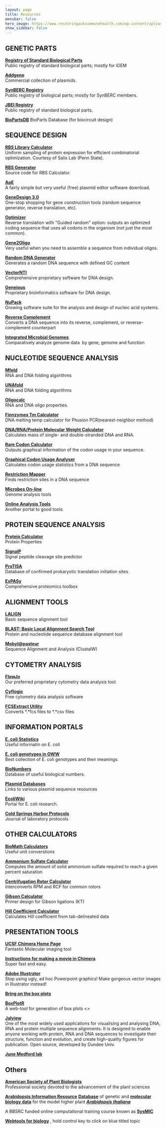 ```yaml
---
layout: page
title: Resources
menubar: false
hero_image: https://www.restoringautoimmunehealth.com/wp-content/uploads/2019/01/DNA-image-1080x640.jpg
show_sidebar: false
---
```



## GENETIC PARTS
[**Registry of Standard Biological Parts**](http://partsregistry.org/Main_Page)<br>
Public registry of standard biological parts; mostly for iGEM

[**Addgene**](http://www.addgene.org/Syn_Bio/Voigt/Terminators/)<br>Commercial collection of plasmids.

[**SynBERC Registry**](https://registry.synberc.org/#page=login)<br>Public registry of biological parts; mostly for SynBERC members. 

[**JBEI Registry**](https://registry.jbei.org/#page=login)<br>Public registry of standard biological parts. 

[**BioPartsDB**]( http://biopartsdb.bio.ed.ac.uk/) BioParts Database (for biocircuit design)
 

## SEQUENCE DESIGN
[**RBS Library Calculator**](https://salis.psu.edu/software/RBSLibraryCalculatorSearchMode) <br>Uniform sampling of protein expression for efficient combinatorial optimization. Courtesy of Salis Lab (Penn State).

[**RBS Generator**](http://github.com/hsalis/ribosome-binding-site-calculator)<br>Source code for RBS Calculator.

[**ApE**](http://www.biology.utah.edu/jorgensen/wayned/ape/)<br>A fairly simple but very useful (free) plasmid editor software download.

[**GeneDesign 3.0**](http://54.235.254.95/gd/)<br>One-stop shopping for gene construction tools (random sequence generator, reverse translation, etc).

[**Optimizer**](http://genomes.urv.es/OPTIMIZER/)<br>Reverse translation with "Guided random" option: outputs an optimized coding sequence that uses all codons in the organism (not just the most common).

[**Gene2Oligo**](http://berry.engin.umich.edu/gene2oligo/)<br>Very useful when you need to assemble a sequence from individual oligos.

[**Random DNA Generator**](http://www.faculty.ucr.edu/~mmaduro/random.htm)<br>Generates a random DNA sequence with defined GC content

[**VectorNTI**](http://www.lifetechnologies.com/us/en/home/life-science/cloning/vector-nti-software.html)<br>Comprehensive proprietary software for DNA design.

[**Geneious**](http://www.geneious.com/)<br>Proprietary bioinformatics software for DNA design.

[**NuPack**](http://www.nupack.org/)<br>Growing software suite for the analysis and design of nucleic acid systems.  

[**Reverse Complement**](http://www.bioinformatics.org/sms/rev_comp.html) <br>Converts a DNA sequence into its reverse, complement, or reverse-complement counterpart

[**Integrated Microbial Genomes**](http://img.jgi.doe.gov/cgi-bin/pub/main.cgi) <br>Comparatively analyze genome data  by gene, genome and function

## NUCLEOTIDE SEQUENCE ANALYSIS
[**Mfold**](http://mfold.rna.albany.edu/?q=mfold)<br>RNA and DNA folding algorithms

[**UNAfold**](http://mfold.rna.albany.edu/) <br>RNA and DNA folding algorithms

[**Oligocalc**](http://www.basic.northwestern.edu/biotools/oligocalc.html)<br>RNA and DNA oligo properties.

[**Finnzymes Tm Calculator**](https://www.finnzymes.fi/tm_determination.html)<br>DNA melting temp calculator for Phusion PCR(nearest-neighbor method)

[**DNA/RNA/Protein Molecular Weight Calculator**](http://www.changbioscience.com/genetics/mw.html)<br>Calculates mass of single- and double-stranded DNA and RNA.

[**Rare Codon Calculator**](http://nihserver.mbi.ucla.edu/RACC/)<br>Outputs graphical information of the codon usage in your sequence.

[**Graphical Codon Usage Analyser**](http://gcua.schoedl.de/)<br>Calculates codon usage statistics from a DNA sequence

[**Restriction Mapper**](http://www.restrictionmapper.org/)<br>Finds restriction sites in a DNA sequence

[**Microbes On-line**](http://www.microbesonline.org/)<br>Genome analysis tools

[**Online Analysis Tools**](http://molbiol-tools.ca/)<br>Another portal to good tools.  

## PROTEIN SEQUENCE ANALYSIS
[**Protein Calculator**](http://www.scripps.edu/~cdputnam/protcalc.html)<br>Protein Properties

[**SignalP**](http://www.cbs.dtu.dk/services/SignalP/)<br>Signal peptide cleavage site predictor

[**ProTISA**](http://mech.ctb.pku.edu.cn/protisa/)<br>Database of confirmed prokaryotic translation initiation sites

[**ExPASy**](http://ca.expasy.org/tools/) <br>Comprehensive proteomics toolbox

## ALIGNMENT TOOLS
[**LALIGN**](http://www.ch.embnet.org/software/LALIGN_form.html)<br>Basic sequence alignment tool

[**BLAST: Basic Local Alignment Search Tool**](http://blast.ncbi.nlm.nih.gov/Blast.cgi)<br>Protein and nucleotide sequence database alignment tool

[**Mobyl@pasteur**](http://mobyle.pasteur.fr/cgi-bin/portal.py?form=clustalw-multialign)<br>Sequence Alignment and Analysis (ClustalW)  

## CYTOMETRY ANALYSIS
[**FlowJo**](http://www.flowjo.com/)<br>Our preferred proprietary cytometry data analysis tool.

[**Cyflogic**](http://www.cyflogic.com/)<br>Free cytometry data analysis software

[**FCSExtract Utility**](http://research.stowers-institute.org/efg/ScientificSoftware/Utility/FCSExtract/index.htm)<br>Converts \*.\*fcs files to \*.\*csv files  

## INFORMATION PORTALS
[**E. coli Statistics**](http://redpoll.pharmacy.ualberta.ca/CCDB/cgi-bin/STAT_NEW.cgi)<br>Useful informatin on E. coli

[**E. coli genotypes in OWW**](http://openwetware.org/wiki/E._coli_genotypes)<br>Best collection of E. coli genotypes and their meanings.

[**BioNumbers**](http://bionumbers.hms.harvard.edu/)<br>Database of useful biological numbers.

[**Plasmid Databases**](http://www.science.co.il/Biomedical/Plasmid-Databases.asp)<br>Links to various plasmid sequence resources

[**EcoliWiki**](http://ecoliwiki.net/colipedia/index.php/Welcome_to_EcoliWiki)<br>Portal for E. coli research.

[**Cold Springs Harbor Protocols**](http://cshprotocols.cshlp.org/)<br>Journal of laboratory protocols  

## OTHER CALCULATORS
[**BioMath Calculators**](http://www.promega.com/biomath/)<br>Useful unit converstions

[**Ammonium Sulfate Calculator**](http://www.encorbio.com/protocols/AM-SO4.htm)<br>Computes the amount of solid ammonium sulfate required to reach a given percent saturation

[**Centrifugation Rotor Calculator**](http://www.changbioscience.com/cell/rcf.html)<br>Interconverts RPM and RCF for common rotors  

[**Gibson Calculator**](http://voigtlab.ucsf.edu/ruby/assembly) <br>Primer design for Gibson ligations (KT)

[**Hill Coefficient Calculator**](http://voigtlab.ucsf.edu/ruby/hill) <br>Calculates Hill coefficient from tab-delineated data

## PRESENTATION TOOLS
[**UCSF Chimera Home Page**](https://www.cgl.ucsf.edu/chimera/)<br>Fantastic Molecular imaging tool

[**Instructions for making a movie in Chimera**](http://www.cgl.ucsf.edu/chimera/data/tutorials/movies09/moviemaking.html)<br>Super fast and easy.

[**Adobe Illustrator**](http://www.adobe.com/products/illustrator.html)<br>Stop using ugly, ad hoc Powerpoint graphics! Make gorgeous vector images in Illustrator instead!

[**Bring on the box plots**](http://blogs.nature.com/methagora/2014/01/bring-on-the-box-plots-boxplotr.html)

[**BoxPlotR**](http://boxplot.tyerslab.com/)<br>A web-tool for generation of box plots  <> 

[**Jalview**](www.jalview.org)<br> One of the most widely used applications for visualising and analysing DNA, RNA and protein multiple sequence alignments. It is designed to enable anyone working with protein, RNA and DNA sequences to investigate their structure, function and evolution, and create high-quality figures for publication. Open source, developed by Dundee Univ.  

[**June Medford lab**](http://wp.natsci.colostate.edu/medfordlab/molecular-biology-web-tools/)

## Others

[**American Society of Plant Biologists**](http://my.aspb.org/) <br>Professional society devoted to the advancement of the plant sciences


[**Arabidopsis Information Resource**](http://www.arabidopsis.org/)
[**Database**](http://wp.natsci.colostate.edu/search/ERwin/Tair.htm) of genetic and [**molecular biology data**](http://wp.natsci.colostate.edu/about/datasources.jsp) for the model higher plant [***Arabidopsis thaliana***](http://wp.natsci.colostate.edu/portals/education/aboutarabidopsis.jsp)

A BBSRC funded online computational training course known as [**SysMIC**](http://sysmic.ac.uk/)

[**Webtools for biology**](http://web.mit.edu/voigtlab/webtools.html) , hold control key to click on blue titled topic